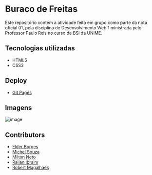 # Buraco de Freitas

Este repositório contém a atividade feita em grupo como parte da nota oficial 01, pela disciplina de Desenvolvimento Web 1 ministrada pelo Professor Paulo Reis no curso de BSI da UNIME.

## Tecnologias utilizadas
- HTML5
- CSS3
  
## Deploy
- [Git Pages](https://michelnsouza.github.io/BuracoDeFreitas_Parcial1Web1Unime/)

## Imagens
![image](https://github.com/MichelNsouza/BuracoDeFreitas_Parcial1Web1Unime/assets/91084191/03e54cb4-efde-4525-b4d1-5ade0a4d2b5b)

## Contributors
- [Elder Borges](https://github.com/eldersb)
- [Michel Souza]( https://github.com/MichelNsouza)
- [Milton Neto](https://github.com/koobotenMil)
- [Railan Ibraim](https://github.com/Ibraim999)
- [Robert Magalhães](https://github.com/roberttmag)
